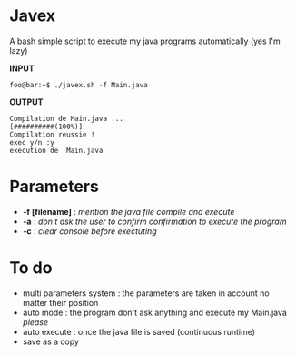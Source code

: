 # Javex
A bash simple script to execute my java programs automatically (yes I'm lazy)

**INPUT**
```console
foo@bar:~$ ./javex.sh -f Main.java
```
**OUTPUT**
```console
Compilation de Main.java ...
[##########(100%)]
Compilation reussie !
exec y/n :y
execution de  Main.java
```

# Parameters 
+ **-f [filename]** : _mention the java file compile and execute_
+ **-a** : _don't ask the user to confirm confirmation to execute the program_
+ **-c** : _clear console before exectuting_


# To do
- multi parameters system : the parameters are taken in account no matter their position
- auto mode : the program don't ask anything and execute my Main.java _please_
- auto execute : once the java file is saved (continuous runtime)
- save as a copy 
